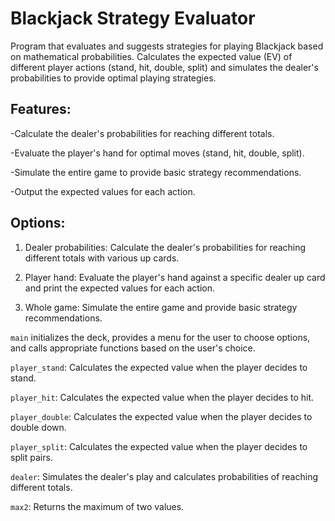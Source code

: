 # Blackjack Strategy Evaluator

Program that evaluates and suggests strategies for playing Blackjack based on mathematical probabilities. Calculates the expected value (EV) of different player actions (stand, hit, double, split) and simulates the dealer's probabilities to provide optimal playing strategies.


## Features:

-Calculate the dealer's probabilities for reaching different totals.

-Evaluate the player's hand for optimal moves (stand, hit, double, split).

-Simulate the entire game to provide basic strategy recommendations.

-Output the expected values for each action.



## Options:

1. Dealer probabilities: Calculate the dealer's probabilities for reaching different totals with various up cards.
   
2. Player hand: Evaluate the player's hand against a specific dealer up card and print the expected values for each action.
   
3. Whole game: Simulate the entire game and provide basic strategy recommendations.








```main``` initializes the deck, provides a menu for the user to choose options, and calls appropriate functions based on the user's choice.

```player_stand```: Calculates the expected value when the player decides to stand.

```player_hit```: Calculates the expected value when the player decides to hit.

```player_double```: Calculates the expected value when the player decides to double down.

```player_split```: Calculates the expected value when the player decides to split pairs.

```dealer```: Simulates the dealer's play and calculates probabilities of reaching different totals.

```max2```: Returns the maximum of two values.
